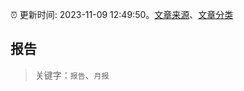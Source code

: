:alarm_clock: 更新时间: 2023-11-09 12:49:50。[文章来源](/README.md)、[文章分类](/TAGS.md)

## 报告


> 关键字：`报告`、`月报`



